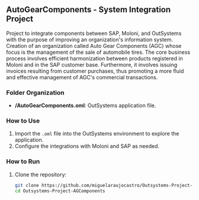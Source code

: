 ## AutoGearComponents - System Integration Project

Project to integrate components between SAP, Moloni, and OutSystems with the purpose of improving an organization's information system. Creation of an organization called Auto Gear Components (AGC) whose focus is the management of the sale of automobile tires. The core business process involves efficient harmonization between products registered in Moloni and in the SAP customer base. Furthermore, it involves issuing invoices resulting from customer purchases, thus promoting a more fluid and effective management of AGC's commercial transactions.

### Folder Organization

- **/AutoGearComponents.oml**: OutSystems application file.

### How to Use

1. Import the `.oml` file into the OutSystems environment to explore the application.
2. Configure the integrations with Moloni and SAP as needed.

### How to Run

1. Clone the repository:
   ```bash
   git clone https://github.com/miguelaraujocastro/Outsystems-Project-AGComponents.git
   cd Outsystems-Project-AGComponents
